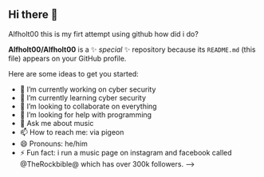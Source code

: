 ## Hi there 👋
Alfholt00
this is my firt attempt using github how did i do?

**Alfholt00/Alfholt00** is a ✨ _special_ ✨ repository because its `README.md` (this file) appears on your GitHub profile.

Here are some ideas to get you started:

- 🔭 I’m currently working on cyber security 
- 🌱 I’m currently learning cyber security 
- 👯 I’m looking to collaborate on everything
- 🤔 I’m looking for help with programming 
- 💬 Ask me about music 
- 📫 How to reach me: via pigeon 
- 😄 Pronouns: he/him
- ⚡ Fun fact: i run a music page on instagram and facebook called @TheRockbible@ which has over 300k followers. 
-->
